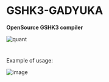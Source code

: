 # GSHK3-GADYUKA
**OpenSource GSHK3 compiler**

![quant](https://user-images.githubusercontent.com/66269399/198884254-2818d89d-d5d1-4f2f-b033-d90621276a7e.png)

#
Example of usage:

![image](https://user-images.githubusercontent.com/66269399/198890219-5780fd30-83f3-4439-bcdb-6e9301089f96.png)
